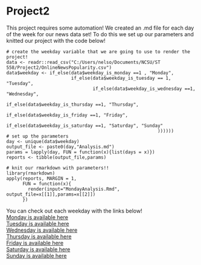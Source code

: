 # Project2
This project requires some automation! We created an .md file for each day of the week for our news data set!
To do this we set up our parameters and knitted our project with the code below!

```{r setpar}
# create the weekday variable that we are going to use to render the project!
data <- readr::read_csv("C:/Users/nelso/Documents/NCSU/ST 558/Project2/OnlineNewsPopularity.csv")
data$weekday <- if_else(data$weekday_is_monday ==1 , "Monday",
                        if_else(data$weekday_is_tuesday == 1, "Tuesday",
                                if_else(data$weekday_is_wednesday ==1, "Wednesday",
                                        if_else(data$weekday_is_thursday ==1, "Thursday",
                                                if_else(data$weekday_is_friday ==1, "Friday",
                                                        if_else(data$weekday_is_saturday ==1, "Saturday", "Sunday"
                                                        ))))))
# set up the parameters
day <- unique(data$weekday)
output_file <- paste0(day,"Analysis.md")
params = lapply(day, FUN = function(x){list(days = x)})
reports <- tibble(output_file,params)

# knit our rmarkdown with parameters!!
library(rmarkdown)
apply(reports, MARGIN = 1,
      FUN = function(x){
        render(input="MondayAnalysis.Rmd", output_file=x[[1]],params=x[[2]])
      })
```


You can check out each weekday with the links below!    
[Monday is available here](MondayAnalysis.md)    
[Tuesday is available here](TuesdayAnalysis.md)    
[Wednesday is available here](WednesdayAnalysis.md)    
[Thursday is available here](ThursdayAnalysis.md)    
[Friday is available here](FridayAnalysis.md)    
[Saturday is available here](SaturdayAnalysis.md)    
[Sunday is available here](SundayAnalysis.md)    
